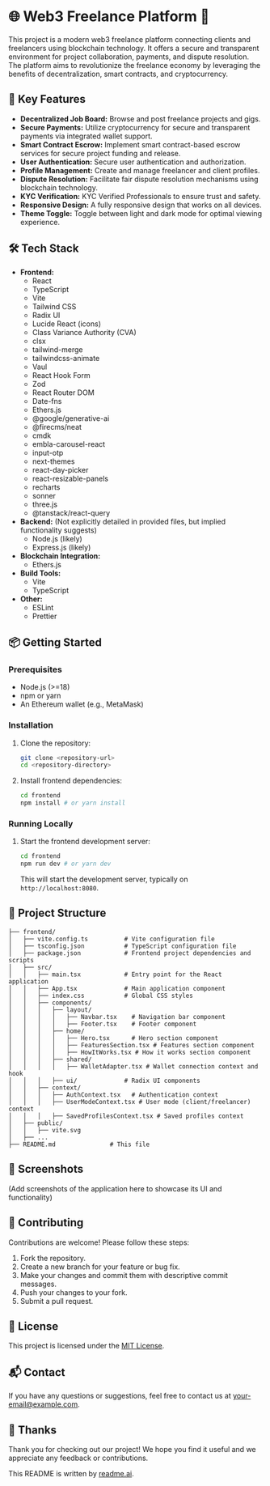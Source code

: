 # 🌐 Web3 Freelance Platform 💼

This project is a modern web3 freelance platform connecting clients and freelancers using blockchain technology. It offers a secure and transparent environment for project collaboration, payments, and dispute resolution. The platform aims to revolutionize the freelance economy by leveraging the benefits of decentralization, smart contracts, and cryptocurrency.

## 🚀 Key Features

- **Decentralized Job Board:** Browse and post freelance projects and gigs.
- **Secure Payments:** Utilize cryptocurrency for secure and transparent payments via integrated wallet support.
- **Smart Contract Escrow:** Implement smart contract-based escrow services for secure project funding and release.
- **User Authentication:** Secure user authentication and authorization.
- **Profile Management:** Create and manage freelancer and client profiles.
- **Dispute Resolution:** Facilitate fair dispute resolution mechanisms using blockchain technology.
- **KYC Verification:** KYC Verified Professionals to ensure trust and safety.
- **Responsive Design:** A fully responsive design that works on all devices.
- **Theme Toggle:** Toggle between light and dark mode for optimal viewing experience.

## 🛠️ Tech Stack

- **Frontend:**
    - React
    - TypeScript
    - Vite
    - Tailwind CSS
    - Radix UI
    - Lucide React (icons)
    - Class Variance Authority (CVA)
    - clsx
    - tailwind-merge
    - tailwindcss-animate
    - Vaul
    - React Hook Form
    - Zod
    - React Router DOM
    - Date-fns
    - Ethers.js
    - @google/generative-ai
    - @firecms/neat
    - cmdk
    - embla-carousel-react
    - input-otp
    - next-themes
    - react-day-picker
    - react-resizable-panels
    - recharts
    - sonner
    - three.js
    - @tanstack/react-query
- **Backend:** (Not explicitly detailed in provided files, but implied functionality suggests)
    - Node.js (likely)
    - Express.js (likely)
- **Blockchain Integration:**
    - Ethers.js
- **Build Tools:**
    - Vite
    - TypeScript
- **Other:**
    - ESLint
    - Prettier

## 📦 Getting Started

### Prerequisites

- Node.js (>=18)
- npm or yarn
- An Ethereum wallet (e.g., MetaMask)

### Installation

1.  Clone the repository:

    ```bash
    git clone <repository-url>
    cd <repository-directory>
    ```

2.  Install frontend dependencies:

    ```bash
    cd frontend
    npm install # or yarn install
    ```

### Running Locally

1.  Start the frontend development server:

    ```bash
    cd frontend
    npm run dev # or yarn dev
    ```

    This will start the development server, typically on `http://localhost:8080`.

## 📂 Project Structure

```
├── frontend/
│   ├── vite.config.ts          # Vite configuration file
│   ├── tsconfig.json           # TypeScript configuration file
│   ├── package.json            # Frontend project dependencies and scripts
│   ├── src/
│   │   ├── main.tsx            # Entry point for the React application
│   │   ├── App.tsx             # Main application component
│   │   ├── index.css           # Global CSS styles
│   │   ├── components/
│   │   │   ├── layout/
│   │   │   │   ├── Navbar.tsx    # Navigation bar component
│   │   │   │   ├── Footer.tsx    # Footer component
│   │   │   ├── home/
│   │   │   │   ├── Hero.tsx      # Hero section component
│   │   │   │   ├── FeaturesSection.tsx # Features section component
│   │   │   │   ├── HowItWorks.tsx # How it works section component
│   │   │   ├── shared/
│   │   │   │   ├── WalletAdapter.tsx # Wallet connection context and hook
│   │   │   ├── ui/             # Radix UI components
│   │   ├── context/
│   │   │   ├── AuthContext.tsx   # Authentication context
│   │   │   ├── UserModeContext.tsx # User mode (client/freelancer) context
│   │   │   ├── SavedProfilesContext.tsx # Saved profiles context
│   ├── public/
│   │   ├── vite.svg
│   ├── ...
├── README.md               # This file
```

## 📸 Screenshots

(Add screenshots of the application here to showcase its UI and functionality)

## 🤝 Contributing

Contributions are welcome! Please follow these steps:

1.  Fork the repository.
2.  Create a new branch for your feature or bug fix.
3.  Make your changes and commit them with descriptive commit messages.
4.  Push your changes to your fork.
5.  Submit a pull request.

## 📝 License

This project is licensed under the [MIT License](LICENSE).

## 📬 Contact

If you have any questions or suggestions, feel free to contact us at [your-email@example.com](mailto:your-email@example.com).

## 💖 Thanks

Thank you for checking out our project! We hope you find it useful and we appreciate any feedback or contributions.

This README is written by [readme.ai](https://readme-generator-phi.vercel.app/).
